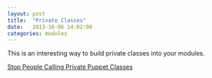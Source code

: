 ```yaml
---
layout: post
title:  "Private Classes"
date:   2013-10-06 14:02:00
categories: modules
---
```


This is an interesting way to build private classes into your modules.

[Stop People Calling Private Puppet Classes](http://www.unixdaemon.net/tools/puppet/protect-internal-puppet-classes.html)